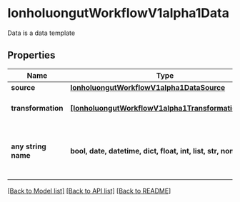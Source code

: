 # IonholuongutWorkflowV1alpha1Data

Data is a data template

## Properties
Name | Type | Description | Notes
------------ | ------------- | ------------- | -------------
**source** | [**IonholuongutWorkflowV1alpha1DataSource**](IonholuongutWorkflowV1alpha1DataSource.md) |  | 
**transformation** | [**[IonholuongutWorkflowV1alpha1TransformationStep]**](IonholuongutWorkflowV1alpha1TransformationStep.md) | Transformation applies a set of transformations | 
**any string name** | **bool, date, datetime, dict, float, int, list, str, none_type** | any string name can be used but the value must be the correct type | [optional]

[[Back to Model list]](../README.md#documentation-for-models) [[Back to API list]](../README.md#documentation-for-api-endpoints) [[Back to README]](../README.md)


